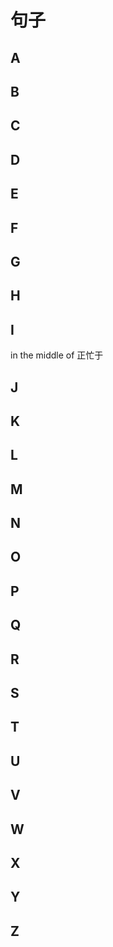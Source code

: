 # 句子

## A

## B

## C

## D

## E

## F

## G

## H

## I

in the middle of 正忙于

## J

## K

## L

## M

## N

## O

## P

## Q

## R

## S

## T

## U

## V

## W

## X

## Y

## Z
